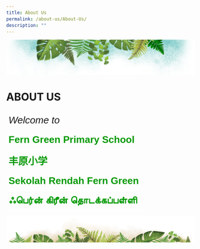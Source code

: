 ```yaml
---
title: About Us
permalink: /about-us/About-Us/
description: ""
---
```

![](/images/Banner.png)

# ABOUT US

<style type="text/css">
.tg  {border-collapse:collapse;border-spacing:0;}
.tg td{border-color:black;border-style:solid;border-width:1px;font-family:Arial, sans-serif;font-size:14px;
  overflow:hidden;padding:10px 5px;word-break:normal;}
.tg th{border-color:black;border-style:solid;border-width:1px;font-family:Arial, sans-serif;font-size:14px;
  font-weight:normal;overflow:hidden;padding:10px 5px;word-break:normal;}
.tg .tg-vjkc{border-color:#ffffff;font-size:26px;font-style:italic;text-align:left;vertical-align:top}
.tg .tg-c7xj{border-color:#ffffff;color:#009901;font-size:26px;font-weight:bold;text-align:left;vertical-align:top}
</style>
<table class="tg">
<thead>
  <tr>
    <th class="tg-vjkc">Welcome to</th>
  </tr>
</thead>
<tbody>
  <tr>
    <td class="tg-c7xj">Fern Green Primary School</td>
  </tr>
  <tr>
    <td class="tg-c7xj">丰原小学</td>
  </tr>
  <tr>
    <td class="tg-c7xj">Sekolah Rendah Fern Green</td>
  </tr>
  <tr>
    <td class="tg-c7xj">ஃபெர்ன் கிரீன் தொடக்கப்பள்ளி</td>
  </tr>
</tbody>
</table>


![](/images/bg-bottom.png)